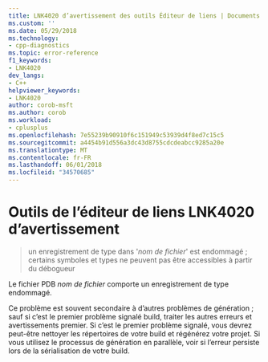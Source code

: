 ```yaml
---
title: LNK4020 d’avertissement des outils Éditeur de liens | Documents Microsoft
ms.custom: ''
ms.date: 05/29/2018
ms.technology:
- cpp-diagnostics
ms.topic: error-reference
f1_keywords:
- LNK4020
dev_langs:
- C++
helpviewer_keywords:
- LNK4020
author: corob-msft
ms.author: corob
ms.workload:
- cplusplus
ms.openlocfilehash: 7e55239b90910f6c151949c53939d4f8ed7c15c5
ms.sourcegitcommit: a4454b91d556a3dc43d8755cdcdeabcc9285a20e
ms.translationtype: MT
ms.contentlocale: fr-FR
ms.lasthandoff: 06/01/2018
ms.locfileid: "34570685"
---
```

# <a name="linker-tools-warning-lnk4020"></a>Outils de l’éditeur de liens LNK4020 d’avertissement

> un enregistrement de type dans '*nom de fichier*' est endommagé ; certains symboles et types ne peuvent pas être accessibles à partir du débogueur

Le fichier PDB *nom de fichier* comporte un enregistrement de type endommagé.

Ce problème est souvent secondaire à d’autres problèmes de génération ; sauf si c’est le premier problème signalé build, traiter les autres erreurs et avertissements premier. Si c’est le premier problème signalé, vous devrez peut-être nettoyer les répertoires de votre build et régénérez votre projet. Si vous utilisez le processus de génération en parallèle, voir si l’erreur persiste lors de la sérialisation de votre build.